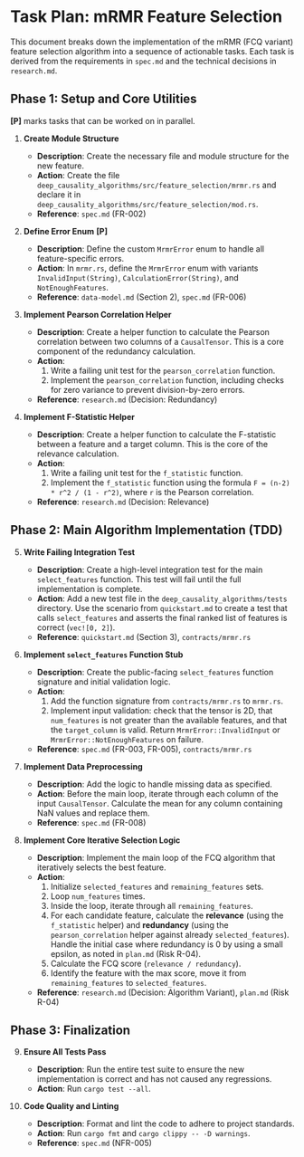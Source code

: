 # Task Plan: mRMR Feature Selection

This document breaks down the implementation of the mRMR (FCQ variant) feature selection algorithm into a sequence of actionable tasks. Each task is derived from the requirements in `spec.md` and the technical decisions in `research.md`.

## Phase 1: Setup and Core Utilities

**[P]** marks tasks that can be worked on in parallel.

1.  **Create Module Structure**
    - **Description**: Create the necessary file and module structure for the new feature.
    - **Action**: Create the file `deep_causality_algorithms/src/feature_selection/mrmr.rs` and declare it in `deep_causality_algorithms/src/feature_selection/mod.rs`.
    - **Reference**: `spec.md` (FR-002)

2.  **Define Error Enum** **[P]**
    - **Description**: Define the custom `MrmrError` enum to handle all feature-specific errors.
    - **Action**: In `mrmr.rs`, define the `MrmrError` enum with variants `InvalidInput(String)`, `CalculationError(String)`, and `NotEnoughFeatures`.
    - **Reference**: `data-model.md` (Section 2), `spec.md` (FR-006)

3.  **Implement Pearson Correlation Helper**
    - **Description**: Create a helper function to calculate the Pearson correlation between two columns of a `CausalTensor`. This is a core component of the redundancy calculation.
    - **Action**:
        1.  Write a failing unit test for the `pearson_correlation` function.
        2.  Implement the `pearson_correlation` function, including checks for zero variance to prevent division-by-zero errors.
    - **Reference**: `research.md` (Decision: Redundancy)

4.  **Implement F-Statistic Helper**
    - **Description**: Create a helper function to calculate the F-statistic between a feature and a target column. This is the core of the relevance calculation.
    - **Action**:
        1.  Write a failing unit test for the `f_statistic` function.
        2.  Implement the `f_statistic` function using the formula `F = (n-2) * r^2 / (1 - r^2)`, where `r` is the Pearson correlation.
    - **Reference**: `research.md` (Decision: Relevance)

## Phase 2: Main Algorithm Implementation (TDD)

5.  **Write Failing Integration Test**
    - **Description**: Create a high-level integration test for the main `select_features` function. This test will fail until the full implementation is complete.
    - **Action**: Add a new test file in the `deep_causality_algorithms/tests` directory. Use the scenario from `quickstart.md` to create a test that calls `select_features` and asserts the final ranked list of features is correct (`vec![0, 2]`).
    - **Reference**: `quickstart.md` (Section 3), `contracts/mrmr.rs`

6.  **Implement `select_features` Function Stub**
    - **Description**: Create the public-facing `select_features` function signature and initial validation logic.
    - **Action**:
        1.  Add the function signature from `contracts/mrmr.rs` to `mrmr.rs`.
        2.  Implement input validation: check that the tensor is 2D, that `num_features` is not greater than the available features, and that the `target_column` is valid. Return `MrmrError::InvalidInput` or `MrmrError::NotEnoughFeatures` on failure.
    - **Reference**: `spec.md` (FR-003, FR-005), `contracts/mrmr.rs`

7.  **Implement Data Preprocessing**
    - **Description**: Add the logic to handle missing data as specified.
    - **Action**: Before the main loop, iterate through each column of the input `CausalTensor`. Calculate the mean for any column containing NaN values and replace them.
    - **Reference**: `spec.md` (FR-008)

8.  **Implement Core Iterative Selection Logic**
    - **Description**: Implement the main loop of the FCQ algorithm that iteratively selects the best feature.
    - **Action**:
        1.  Initialize `selected_features` and `remaining_features` sets.
        2.  Loop `num_features` times.
        3.  Inside the loop, iterate through all `remaining_features`.
        4.  For each candidate feature, calculate the **relevance** (using the `f_statistic` helper) and **redundancy** (using the `pearson_correlation` helper against already `selected_features`). Handle the initial case where redundancy is 0 by using a small epsilon, as noted in `plan.md` (Risk R-04).
        5.  Calculate the FCQ score (`relevance / redundancy`).
        6.  Identify the feature with the max score, move it from `remaining_features` to `selected_features`.
    - **Reference**: `research.md` (Decision: Algorithm Variant), `plan.md` (Risk R-04)

## Phase 3: Finalization

9.  **Ensure All Tests Pass**
    - **Description**: Run the entire test suite to ensure the new implementation is correct and has not caused any regressions.
    - **Action**: Run `cargo test --all`.

10. **Code Quality and Linting**
    - **Description**: Format and lint the code to adhere to project standards.
    - **Action**: Run `cargo fmt` and `cargo clippy -- -D warnings`.
    - **Reference**: `spec.md` (NFR-005)
